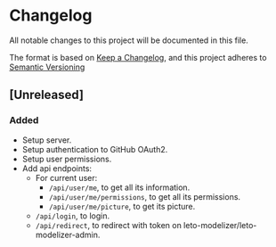 # Changelog

All notable changes to this project will be documented in this file.

The format is based on [Keep a Changelog](https://keepachangelog.com/en/1.0.0/),
and this project adheres to [Semantic Versioning](https://semver.org/spec/v2.0.0.html)

## [Unreleased]

### Added

* Setup server.
* Setup authentication to GitHub OAuth2.
* Setup user permissions.
* Add api endpoints:
  * For current user:
    * `/api/user/me`, to get all its information.
    * `/api/user/me/permissions`, to get all its permissions.
    * `/api/user/me/picture`, to get its picture.
  * `/api/login`, to login.
  * `/api/redirect`, to redirect with token on leto-modelizer/leto-modelizer-admin.
